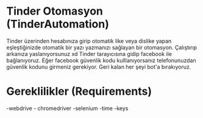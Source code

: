 # Tinder Otomasyon (TinderAutomation)
Tinder üzerinden hesabınıza girip otomatik like veya dislike yapan eşleştiğinizde otomatik bir yazı yazmanızı sağlayan bir otomasyon. Çalıştırıp arkanıza yaslanıyorsunuz xd
Tinder tarayıcısına gidip facebook ile bağlanıyoruz. Eğer facebook güvenlik kodu kulllanıyorsanız telefonunuzdan güvenlik kodunu girmeniz gerekiyor. Geri kalan her şeyi bot'a bırakıyoruz.

# Gereklilikler (Requirements)
-webdrive - chromedriver
-selenium
-time
-keys
